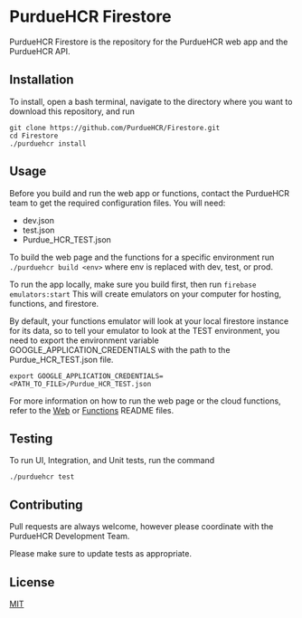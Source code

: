 # PurdueHCR Firestore

PurdueHCR Firestore is the repository for the PurdueHCR web app and the PurdueHCR API.

## Installation

To install, open a bash terminal, navigate to the directory where you want to download this repository, and run 
```
git clone https://github.com/PurdueHCR/Firestore.git
cd Firestore
./purduehcr install    
```

## Usage
Before you build and run the web app or functions, contact the PurdueHCR team to get the required configuration files. You will need:
- dev.json
- test.json
- Purdue_HCR_TEST.json

To build the web page and the functions for a specific environment run `./purduehcr build <env>` where env is replaced with dev, test, or prod.

To run the app locally, make sure you build first, then run ```firebase emulators:start``` This will create emulators on your computer for hosting, functions, and firestore. 

By default, your functions emulator will look at your local firestore instance for its data, so to tell your emulator to look at the TEST environment, you need to export the environment variable GOOGLE\_APPLICATION\_CREDENTIALS with the path to the Purdue\_HCR\_TEST.json file.
```
export GOOGLE_APPLICATION_CREDENTIALS=<PATH_TO_FILE>/Purdue_HCR_TEST.json
```

For more information on how to run the web page or the cloud functions, refer to the [Web](https://github.com/PurdueHCR/Firestore/blob/master/purduehcr_web/README.md) or [Functions](https://github.com/PurdueHCR/Firestore/tree/master/functions/README.md) README files.

## Testing 
To run UI, Integration, and Unit tests, run the command 
```
./purduehcr test
```


## Contributing
Pull requests are always welcome, however please coordinate with the PurdueHCR Development Team.

Please make sure to update tests as appropriate.

## License
[MIT](https://choosealicense.com/licenses/mit/)